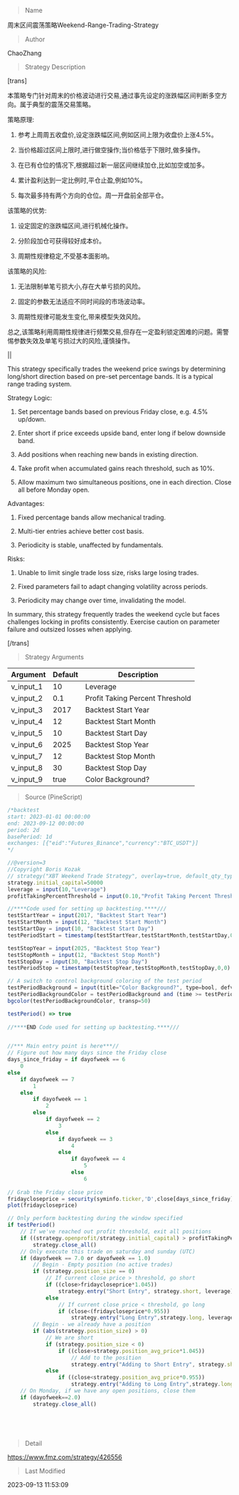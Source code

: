 
> Name

周末区间震荡策略Weekend-Range-Trading-Strategy

> Author

ChaoZhang

> Strategy Description

[trans]

本策略专门针对周末的价格波动进行交易,通过事先设定的涨跌幅区间判断多空方向。属于典型的震荡交易策略。

策略原理:

1. 参考上周周五收盘价,设定涨跌幅区间,例如区间上限为收盘价上涨4.5%。

2. 当价格超过区间上限时,进行做空操作;当价格低于下限时,做多操作。

3. 在已有仓位的情况下,根据超过新一层区间继续加仓,比如加空或加多。

4. 累计盈利达到一定比例时,平仓止盈,例如10%。

5. 每次最多持有两个方向的仓位。周一开盘前全部平仓。

该策略的优势:

1. 设定固定的涨跌幅区间,进行机械化操作。

2. 分阶段加仓可获得较好成本价。

3. 周期性规律稳定,不受基本面影响。

该策略的风险:

1. 无法限制单笔亏损大小,存在大单亏损的风险。 

2. 固定的参数无法适应不同时间段的市场波动率。

3. 周期性规律可能发生变化,带来模型失效风险。

总之,该策略利用周期性规律进行频繁交易,但存在一定盈利锁定困难的问题。需警惕参数失效及单笔亏损过大的风险,谨慎操作。

||

This strategy specifically trades the weekend price swings by determining long/short direction based on pre-set percentage bands. It is a typical range trading system.

Strategy Logic:

1. Set percentage bands based on previous Friday close, e.g. 4.5% up/down.

2. Enter short if price exceeds upside band, enter long if below downside band.

3. Add positions when reaching new bands in existing direction. 

4. Take profit when accumulated gains reach threshold, such as 10%. 

5. Allow maximum two simultaneous positions, one in each direction. Close all before Monday open.

Advantages:  

1. Fixed percentage bands allow mechanical trading.

2. Multi-tier entries achieve better cost basis. 

3. Periodicity is stable, unaffected by fundamentals.

Risks:

1. Unable to limit single trade loss size, risks large losing trades.

2. Fixed parameters fail to adapt changing volatility across periods.

3. Periodicity may change over time, invalidating the model.

In summary, this strategy frequently trades the weekend cycle but faces challenges locking in profits consistently. Exercise caution on parameter failure and outsized losses when applying.

[/trans]

> Strategy Arguments



|Argument|Default|Description|
|----|----|----|
|v_input_1|10|Leverage|
|v_input_2|0.1|Profit Taking Percent Threshold|
|v_input_3|2017|Backtest Start Year|
|v_input_4|12|Backtest Start Month|
|v_input_5|10|Backtest Start Day|
|v_input_6|2025|Backtest Stop Year|
|v_input_7|12|Backtest Stop Month|
|v_input_8|30|Backtest Stop Day|
|v_input_9|true|Color Background?|


> Source (PineScript)

``` javascript
/*backtest
start: 2023-01-01 00:00:00
end: 2023-09-12 00:00:00
period: 2d
basePeriod: 1d
exchanges: [{"eid":"Futures_Binance","currency":"BTC_USDT"}]
*/

//@version=3
//Copyright Boris Kozak 
// strategy("XBT Weekend Trade Strategy", overlay=true, default_qty_type=strategy.percent_of_equity,)
strategy.initial_capital=50000
leverage = input(10,"Leverage")
profitTakingPercentThreshold = input(0.10,"Profit Taking Percent Threshold")

//****Code used for setting up backtesting.****///
testStartYear = input(2017, "Backtest Start Year")
testStartMonth = input(12, "Backtest Start Month")
testStartDay = input(10, "Backtest Start Day")
testPeriodStart = timestamp(testStartYear,testStartMonth,testStartDay,0,0)

testStopYear = input(2025, "Backtest Stop Year")
testStopMonth = input(12, "Backtest Stop Month")
testStopDay = input(30, "Backtest Stop Day")
testPeriodStop = timestamp(testStopYear,testStopMonth,testStopDay,0,0)

// A switch to control background coloring of the test period
testPeriodBackground = input(title="Color Background?", type=bool, defval=true)
testPeriodBackgroundColor = testPeriodBackground and (time >= testPeriodStart) and (time <= testPeriodStop) ? #00FFFF : na
bgcolor(testPeriodBackgroundColor, transp=50)

testPeriod() => true
    
//****END Code used for setting up backtesting.****///


//*** Main entry point is here***//
// Figure out how many days since the Friday close 
days_since_friday = if dayofweek == 6
    0
else 
    if dayofweek == 7
        1
    else
        if dayofweek == 1
            2
        else
            if dayofweek == 2
                3
            else
                if dayofweek == 3
                    4
                else
                    if dayofweek == 4
                        5
                    else
                        6
    
// Grab the Friday close price
fridaycloseprice = security(syminfo.ticker,'D',close[days_since_friday])
plot(fridaycloseprice)

// Only perform backtesting during the window specified 
if testPeriod()
    // If we've reached out profit threshold, exit all positions 
    if ((strategy.openprofit/strategy.initial_capital) > profitTakingPercentThreshold)
        strategy.close_all()
    // Only execute this trade on saturday and sunday (UTC)
    if (dayofweek == 7.0 or dayofweek == 1.0)
        // Begin - Empty position (no active trades)
        if (strategy.position_size == 0)
            // If current close price > threshold, go short 
            if ((close>fridaycloseprice*1.045))
                strategy.entry("Short Entry", strategy.short, leverage)
            else
                // If current close price < threshold, go long
                if (close<(fridaycloseprice*0.955))
                    strategy.entry("Long Entry",strategy.long, leverage)
        // Begin - we already have a position
        if (abs(strategy.position_size) > 0)
            // We are short 
            if (strategy.position_size < 0)
                if ((close>strategy.position_avg_price*1.045))
                    // Add to the position
                    strategy.entry("Adding to Short Entry", strategy.short, leverage)
            else
                if ((close<strategy.position_avg_price*0.955))
                    strategy.entry("Adding to Long Entry",strategy.long,leverage)
    // On Monday, if we have any open positions, close them 
    if (dayofweek==2.0)
        strategy.close_all()
 





```

> Detail

https://www.fmz.com/strategy/426556

> Last Modified

2023-09-13 11:53:09
